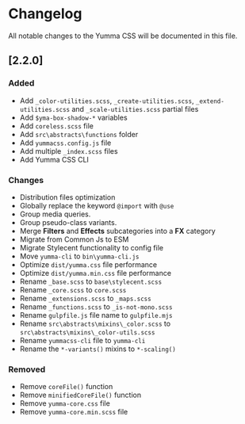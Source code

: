 # Changelog

All notable changes to the Yumma CSS will be documented in this file.

## [2.2.0]

### Added

- Add `_color-utilities.scss`, `_create-utilities.scss`, `_extend-utilities.scss` and `_scale-utilities.scss` partial files
- Add `$yma-box-shadow-*` variables
- Add `coreless.scss` file
- Add `src\abstracts\functions` folder
- Add `yummacss.config.js` file
- Add multiple `_index.scss` files
- Add Yumma CSS CLI

### Changes

- Distribution files optimization
- Globally replace the keyword `@import` with `@use`
- Group media queries.
- Group pseudo-class variants.
- Merge **Filters** and **Effects** subcategories into a **FX** category
- Migrate from Common Js to ESM
- Migrate Stylecent functionality to config file
- Move `yumma-cli` to `bin\yumma-cli.js`
- Optimize `dist/yumma.css` file performance
- Optimize `dist/yumma.min.css` file performance
- Rename `_base.scss` to `base\stylecent.scss`
- Rename `_core.scss` to `core.scss`
- Rename `_extensions.scss` to `_maps.scss`
- Rename `_functions.scss` to `_is-not-mono.scss`
- Rename `gulpfile.js` file name to `gulpfile.mjs`
- Rename `src\abstracts\mixins\_color.scss` to `src\abstracts\mixins\_color-utils.scss`
- Rename `yummacss-cli` file to `yumma-cli`
- Rename the `*-variants()` mixins to `*-scaling()`
  
### Removed

- Remove `coreFile()` function
- Remove `minifiedCoreFile()` function
- Remove `yumma-core.css` file
- Remove `yumma-core.min.scss` file